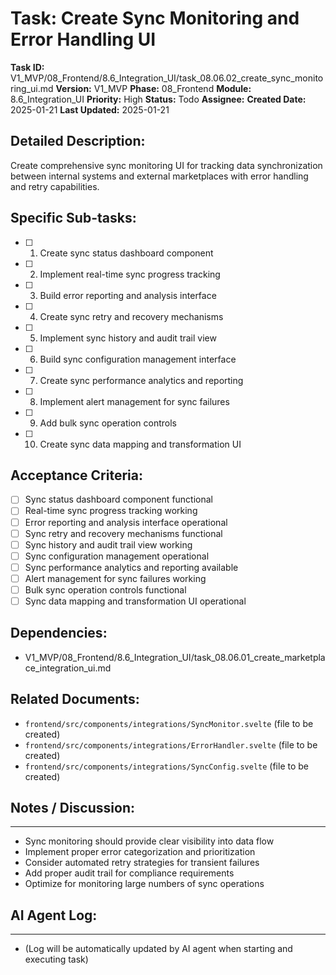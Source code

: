 # Task: Create Sync Monitoring and Error Handling UI

**Task ID:** V1_MVP/08_Frontend/8.6_Integration_UI/task_08.06.02_create_sync_monitoring_ui.md
**Version:** V1_MVP
**Phase:** 08_Frontend
**Module:** 8.6_Integration_UI
**Priority:** High
**Status:** Todo
**Assignee:**
**Created Date:** 2025-01-21
**Last Updated:** 2025-01-21

## Detailed Description:
Create comprehensive sync monitoring UI for tracking data synchronization between internal systems and external marketplaces with error handling and retry capabilities.

## Specific Sub-tasks:
- [ ] 1. Create sync status dashboard component
- [ ] 2. Implement real-time sync progress tracking
- [ ] 3. Build error reporting and analysis interface
- [ ] 4. Create sync retry and recovery mechanisms
- [ ] 5. Implement sync history and audit trail view
- [ ] 6. Build sync configuration management interface
- [ ] 7. Create sync performance analytics and reporting
- [ ] 8. Implement alert management for sync failures
- [ ] 9. Add bulk sync operation controls
- [ ] 10. Create sync data mapping and transformation UI

## Acceptance Criteria:
- [ ] Sync status dashboard component functional
- [ ] Real-time sync progress tracking working
- [ ] Error reporting and analysis interface operational
- [ ] Sync retry and recovery mechanisms functional
- [ ] Sync history and audit trail view working
- [ ] Sync configuration management operational
- [ ] Sync performance analytics and reporting available
- [ ] Alert management for sync failures working
- [ ] Bulk sync operation controls functional
- [ ] Sync data mapping and transformation UI operational

## Dependencies:
- V1_MVP/08_Frontend/8.6_Integration_UI/task_08.06.01_create_marketplace_integration_ui.md

## Related Documents:
- `frontend/src/components/integrations/SyncMonitor.svelte` (file to be created)
- `frontend/src/components/integrations/ErrorHandler.svelte` (file to be created)
- `frontend/src/components/integrations/SyncConfig.svelte` (file to be created)

## Notes / Discussion:
---
* Sync monitoring should provide clear visibility into data flow
* Implement proper error categorization and prioritization
* Consider automated retry strategies for transient failures
* Add proper audit trail for compliance requirements
* Optimize for monitoring large numbers of sync operations

## AI Agent Log:
---
* (Log will be automatically updated by AI agent when starting and executing task)
